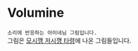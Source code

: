 # Volumine
`소리에 반응하는 아이네님 그림입니다.`<br>
그림은 [모시깽 저시깽 타령](https://www.youtube.com/shorts/gSoJkTFSA7Y)에 나온 그림들입니다. <br>
